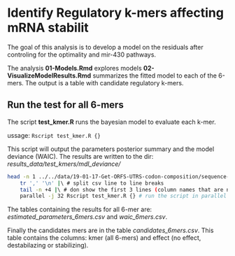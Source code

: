 # Identify Regulatory k-mers affecting mRNA stabilit


The goal of this analysis is to develop a model on the residuals after controling
for the optimality and mir-430 pathways.

The analysis **01-Models.Rmd** explores models **02-VisualizeModelResults.Rmd** summarizes the fitted model
to each of the 6-mers. The output is a table with candidate regulatory k-mers.


## Run the test for all 6-mers


The script **test_kmer.R** runs the bayesian model to evaluate each k-mer.

ussage: `Rscript test_kmer.R {}`

This script will output the parameters posterior summary and the model deviance (WAIC). The results are written
to the dir: *results_data/test_kmers/mdl_deviance/*

```bash
head -n 1 ../../data/19-01-17-Get-ORFS-UTRS-codon-composition/sequence-data/zfish_3utr6mer_composition.csv  |\ # get the list of six mers
	tr ',' '\n' |\ # split csv line to line breaks
	tail -n +4 |\ # don show the first 3 lines (column names that are not k-mers)
	parallel -j 32 Rscript test_kmer.R {} # run the script in parallel
```

The tables containing the results for all 6-mer are: *estimated_parameters_6mers.csv* and *waic_6mers.csv*.

Finally the candidates mers are in the table *candidates_6mers.csv*. This table contains the columns:
kmer (all 6-mers) and effect (no effect, destabilazing or stabilizing).
